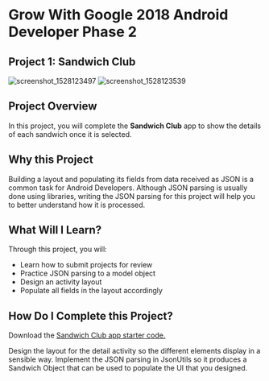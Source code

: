 # Grow With Google 2018 Android Developer Phase 2
## Project 1: Sandwich Club

![screenshot_1528123497](https://user-images.githubusercontent.com/5949433/40924135-8bbd4ffe-67e4-11e8-92be-46c3fe4f210b.png) ![screenshot_1528123539](https://user-images.githubusercontent.com/5949433/40924146-8eb89aec-67e4-11e8-9aed-2655b1c26b22.png)

## Project Overview
In this project, you will complete the **Sandwich Club** app to
show the details of each sandwich once it is selected.

## Why this Project

Building a layout and populating its fields from data received as JSON
is a common task for Android Developers. Although JSON parsing is usually
done using libraries, writing the JSON parsing for  this project will
help you to better understand how it is processed.

## What Will I Learn?
Through this project, you will:
- Learn how to submit projects for review
- Practice JSON parsing to a model object
- Design an activity layout
- Populate all fields in the layout accordingly

## How Do I Complete this Project?
Download the [Sandwich Club app starter code.](https://github.com/udacity/sandwich-club-starter-code)

Design the layout for the detail activity so the different elements
display in a sensible way. Implement the JSON parsing in JsonUtils so it
produces a Sandwich Object that can be used to populate the UI that you designed.


